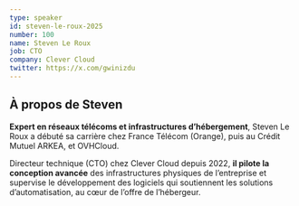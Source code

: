 ```yaml
---
type: speaker
id: steven-le-roux-2025
number: 100
name: Steven Le Roux
job: CTO
company: Clever Cloud
twitter: https://x.com/gwinizdu
---
```


## À propos de Steven

**Expert en réseaux télécoms et infrastructures d’hébergement**, Steven Le Roux a débuté sa carrière chez France Télécom (Orange), puis au Crédit Mutuel ARKEA, et OVHCloud.

Directeur technique (CTO) chez Clever Cloud depuis 2022, **il pilote la conception avancée** des infrastructures physiques de l’entreprise et supervise le développement des logiciels qui soutiennent les solutions d’automatisation, au cœur de l’offre de l’hébergeur.
